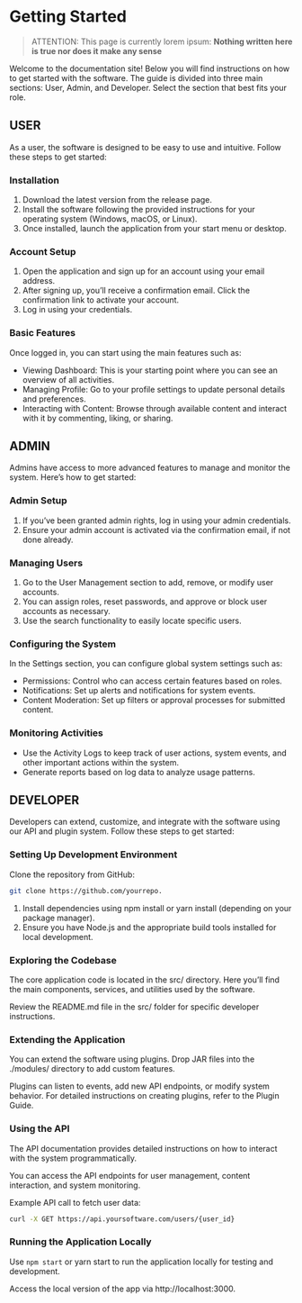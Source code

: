 # Getting Started

> ATTENTION: This page is currently lorem ipsum: **Nothing written here is true nor does it make any sense**

Welcome to the documentation site! Below you will find instructions on how to get started with the software. The guide is divided into three main sections: User, Admin, and Developer. Select the section that best fits your role.

## USER
As a user, the software is designed to be easy to use and intuitive. Follow these steps to get started:

### Installation
1. Download the latest version from the release page.
2. Install the software following the provided instructions for your operating system (Windows, macOS, or Linux).
3. Once installed, launch the application from your start menu or desktop.

### Account Setup
1. Open the application and sign up for an account using your email address.
2. After signing up, you’ll receive a confirmation email. Click the confirmation link to activate your account.
2. Log in using your credentials.

### Basic Features

Once logged in, you can start using the main features such as:
- Viewing Dashboard: This is your starting point where you can see an overview of all activities.
- Managing Profile: Go to your profile settings to update personal details and preferences.
- Interacting with Content: Browse through available content and interact with it by commenting, liking, or sharing.

## ADMIN
Admins have access to more advanced features to manage and monitor the system. Here’s how to get started:

### Admin Setup
1. If you’ve been granted admin rights, log in using your admin credentials.
2. Ensure your admin account is activated via the confirmation email, if not done already.

### Managing Users
1. Go to the User Management section to add, remove, or modify user accounts.
2. You can assign roles, reset passwords, and approve or block user accounts as necessary.
3. Use the search functionality to easily locate specific users.

### Configuring the System
In the Settings section, you can configure global system settings such as:

- Permissions: Control who can access certain features based on roles.
- Notifications: Set up alerts and notifications for system events.
- Content Moderation: Set up filters or approval processes for submitted content.

### Monitoring Activities
- Use the Activity Logs to keep track of user actions, system events, and other important actions within the system.
- Generate reports based on log data to analyze usage patterns.

## DEVELOPER
Developers can extend, customize, and integrate with the software using our API and plugin system. Follow these steps to get started:

### Setting Up Development Environment
Clone the repository from GitHub: 
```bash
git clone https://github.com/yourrepo.
```

1. Install dependencies using npm install or yarn install (depending on your package manager).
2. Ensure you have Node.js and the appropriate build tools installed for local development.

### Exploring the Codebase

The core application code is located in the src/ directory. Here you’ll find the main components, services, and utilities used by the software.

Review the README.md file in the src/ folder for specific developer instructions.

### Extending the Application

You can extend the software using plugins. Drop JAR files into the ./modules/ directory to add custom features.

Plugins can listen to events, add new API endpoints, or modify system behavior. For detailed instructions on creating plugins, refer to the Plugin Guide.

### Using the API

The API documentation provides detailed instructions on how to interact with the system programmatically.

You can access the API endpoints for user management, content interaction, and system monitoring.

Example API call to fetch user data:

```bash
curl -X GET https://api.yoursoftware.com/users/{user_id}
```
### Running the Application Locally

Use `npm start` or yarn start to run the application locally for testing and development.

Access the local version of the app via http://localhost:3000.